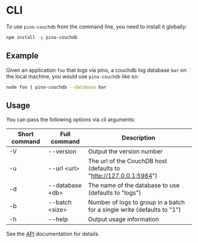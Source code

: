 # CLI

To use `pino-couchdb` from the command line, you need to install it globally:

```bash
npm install -g pino-couchdb
```

## Example

Given an application `foo` that logs via pino, a couchdb log database `bar` on the local machine, you would use `pino-couchdb` like so:

```bash
node foo | pino-couchdb --database bar
```

## Usage

You can pass the following options via cli arguments:

| Short command | Full command | Description |
| ------------- | ------------ |-------------|
| -V | --version | Output the version number |
| -u | --url &lt;url&gt; | The url of the CouchDB host (defaults to "http://127.0.0.1:5984") |
| -d | --database &lt;db&gt; | The name of the database to use (defaults to "logs") |
| -b | --batch &lt;size&gt; | Number of logs to group in a batch for a single write (defaults to "1") |
| -h | --help | Output usage information |

See the [API](./API.md) documentation for details.
